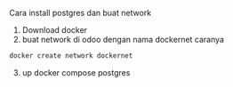 Cara install postgres dan buat network

1. Download docker
2. buat network di odoo dengan nama dockernet caranya

```bash
docker create network dockernet
```

3. up docker compose postgres
